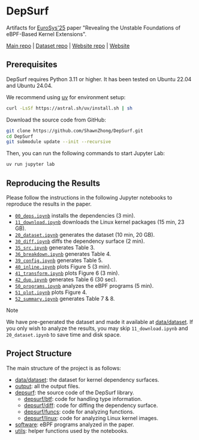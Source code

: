 DepSurf
===


Artifacts for [EuroSys'25](https://2025.eurosys.org/) paper "Revealing the Unstable Foundations of eBPF-Based Kernel Extensions".

[Main repo](https://github.com/ShawnZhong/DepSurf) | 
[Dataset repo](https://github.com/ShawnZhong/DepSurf-dataset) | 
[Website repo](https://github.com/DepSurf/depsurf.github.io) | 
[Website](https://depsurf.github.io/)

## Prerequisites

DepSurf requires Python 3.11 or higher. It has been tested on Ubuntu 22.04 and Ubuntu 24.04.

We recommend using [uv](https://astral.sh/uv/) for environment setup: 

```sh
curl -LsSf https://astral.sh/uv/install.sh | sh
```

Download the source code from GitHub:

```sh
git clone https://github.com/ShawnZhong/DepSurf.git
cd DepSurf
git submodule update --init --recursive
```

Then, you can run the following commands to start Jupyter Lab:

```sh
uv run jupyter lab
```

## Reproducing the Results

Please follow the instructions in the following Jupyter notebooks to reproduce the results in the paper. 

- [`00_deps.ipynb`](./00_deps.ipynb) installs the dependencies (3 min).
- [`11_download.ipynb`](./11_download.ipynb) downloads the Linux kernel packages (15 min, 23 GB). 
- [`20_dataset.ipynb`](./20_dataset.ipynb) generates the dataset (10 min, 20 GB). 
- [`30_diff.ipynb`](./30_diff.ipynb) diffs the dependency surface (2 min).
- [`35_src.ipynb`](./35_src.ipynb) generates Table 3. 
- [`36_breakdown.ipynb`](./36_breakdown.ipynb) generates Table 4.
- [`39_config.ipynb`](./39_config.ipynb) generates Table 5.
- [`40_inline.ipynb`](./40_inline.ipynb) plots Figure 5 (3 min).
- [`41_transform.ipynb`](./41_transform.ipynb) plots Figure 6 (3 min).
- [`42_dup.ipynb`](./42_dup.ipynb) generates Table 6 (30 sec).
- [`50_programs.ipynb`](./50_programs.ipynb) analyzes the eBPF programs (5 min).
- [`51_plot.ipynb`](./51_plot.ipynb) plots Figure 4.
- [`52_summary.ipynb`](./52_summary.ipynb) generates Table 7 & 8.

> [!NOTE]
> We have pre-generated the dataset and made it available at [data/dataset](https://github.com/ShawnZhong/DepSurf-dataset). If you only wish to analyze the results, you may skip `11_download.ipynb` and `20_dataset.ipynb` to save time and disk space.

## Project Structure

The main structure of the project is as follows:

- [data/dataset](https://github.com/ShawnZhong/DepSurf-dataset): the dataset for kernel dependency surfaces.
- [output](./output): all the output files.
- [depsurf](./depsurf): the source code of the DepSurf library.
    - [depsurf/btf](./depsurf/btf): code for handling type information.
    - [depsurf/diff](./depsurf/diff): code for diffing the dependency surface.
    - [depsurf/funcs](./depsurf/funcs): code for analyzing functions.
    - [depsurf/linux](./depsurf/linux): code for analyzing Linux kernel images.
- [software](./software): eBPF programs analyzed in the paper.
- [utils](./utils): helper functions used by the notebooks.
